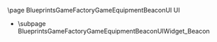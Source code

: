 \page BlueprintsGameFactoryGameEquipmentBeaconUI UI
- \subpage BlueprintsGameFactoryGameEquipmentBeaconUIWidget_Beacon
